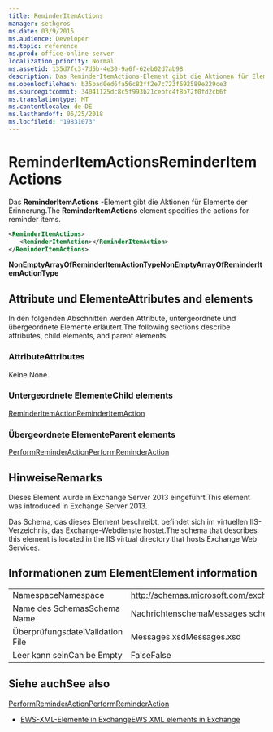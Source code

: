 ```yaml
---
title: ReminderItemActions
manager: sethgros
ms.date: 03/9/2015
ms.audience: Developer
ms.topic: reference
ms.prod: office-online-server
localization_priority: Normal
ms.assetid: 135d7fc3-7d5b-4e30-9a6f-62eb02d7ab98
description: Das ReminderItemActions-Element gibt die Aktionen für Elemente der Erinnerung.
ms.openlocfilehash: b35bad0ed6fa56c82ff2e7c723f692589e229ce3
ms.sourcegitcommit: 34041125dc8c5f993b21cebfc4f8b72f0fd2cb6f
ms.translationtype: MT
ms.contentlocale: de-DE
ms.lasthandoff: 06/25/2018
ms.locfileid: "19831073"
---
```

# <a name="reminderitemactions"></a><span data-ttu-id="b90b5-103">ReminderItemActions</span><span class="sxs-lookup"><span data-stu-id="b90b5-103">ReminderItemActions</span></span>

<span data-ttu-id="b90b5-104">Das **ReminderItemActions** -Element gibt die Aktionen für Elemente der Erinnerung.</span><span class="sxs-lookup"><span data-stu-id="b90b5-104">The **ReminderItemActions** element specifies the actions for reminder items.</span></span> 
  
```XML
<ReminderItemActions>
   <ReminderItemAction></ReminderItemAction>
</ReminderItemActions>
```

 <span data-ttu-id="b90b5-105">**NonEmptyArrayOfReminderItemActionType**</span><span class="sxs-lookup"><span data-stu-id="b90b5-105">**NonEmptyArrayOfReminderItemActionType**</span></span>
## <a name="attributes-and-elements"></a><span data-ttu-id="b90b5-106">Attribute und Elemente</span><span class="sxs-lookup"><span data-stu-id="b90b5-106">Attributes and elements</span></span>

<span data-ttu-id="b90b5-107">In den folgenden Abschnitten werden Attribute, untergeordnete und übergeordnete Elemente erläutert.</span><span class="sxs-lookup"><span data-stu-id="b90b5-107">The following sections describe attributes, child elements, and parent elements.</span></span>
  
### <a name="attributes"></a><span data-ttu-id="b90b5-108">Attribute</span><span class="sxs-lookup"><span data-stu-id="b90b5-108">Attributes</span></span>

<span data-ttu-id="b90b5-109">Keine.</span><span class="sxs-lookup"><span data-stu-id="b90b5-109">None.</span></span>
  
### <a name="child-elements"></a><span data-ttu-id="b90b5-110">Untergeordnete Elemente</span><span class="sxs-lookup"><span data-stu-id="b90b5-110">Child elements</span></span>

[<span data-ttu-id="b90b5-111">ReminderItemAction</span><span class="sxs-lookup"><span data-stu-id="b90b5-111">ReminderItemAction</span></span>](reminderitemaction.md)
  
### <a name="parent-elements"></a><span data-ttu-id="b90b5-112">Übergeordnete Elemente</span><span class="sxs-lookup"><span data-stu-id="b90b5-112">Parent elements</span></span>

[<span data-ttu-id="b90b5-113">PerformReminderAction</span><span class="sxs-lookup"><span data-stu-id="b90b5-113">PerformReminderAction</span></span>](performreminderaction.md)
  
## <a name="remarks"></a><span data-ttu-id="b90b5-114">Hinweise</span><span class="sxs-lookup"><span data-stu-id="b90b5-114">Remarks</span></span>

<span data-ttu-id="b90b5-115">Dieses Element wurde in Exchange Server 2013 eingeführt.</span><span class="sxs-lookup"><span data-stu-id="b90b5-115">This element was introduced in Exchange Server 2013.</span></span>
  
<span data-ttu-id="b90b5-116">Das Schema, das dieses Element beschreibt, befindet sich im virtuellen IIS-Verzeichnis, das Exchange-Webdienste hostet.</span><span class="sxs-lookup"><span data-stu-id="b90b5-116">The schema that describes this element is located in the IIS virtual directory that hosts Exchange Web Services.</span></span>
  
## <a name="element-information"></a><span data-ttu-id="b90b5-117">Informationen zum Element</span><span class="sxs-lookup"><span data-stu-id="b90b5-117">Element information</span></span>

|||
|:-----|:-----|
|<span data-ttu-id="b90b5-118">Namespace</span><span class="sxs-lookup"><span data-stu-id="b90b5-118">Namespace</span></span>  <br/> |http://schemas.microsoft.com/exchange/services/2006/messages  <br/> |
|<span data-ttu-id="b90b5-119">Name des Schemas</span><span class="sxs-lookup"><span data-stu-id="b90b5-119">Schema Name</span></span>  <br/> |<span data-ttu-id="b90b5-120">Nachrichtenschema</span><span class="sxs-lookup"><span data-stu-id="b90b5-120">Messages schema</span></span>  <br/> |
|<span data-ttu-id="b90b5-121">Überprüfungsdatei</span><span class="sxs-lookup"><span data-stu-id="b90b5-121">Validation File</span></span>  <br/> |<span data-ttu-id="b90b5-122">Messages.xsd</span><span class="sxs-lookup"><span data-stu-id="b90b5-122">Messages.xsd</span></span>  <br/> |
|<span data-ttu-id="b90b5-123">Leer kann sein</span><span class="sxs-lookup"><span data-stu-id="b90b5-123">Can be Empty</span></span>  <br/> |<span data-ttu-id="b90b5-124">False</span><span class="sxs-lookup"><span data-stu-id="b90b5-124">False</span></span>  <br/> |
   
## <a name="see-also"></a><span data-ttu-id="b90b5-125">Siehe auch</span><span class="sxs-lookup"><span data-stu-id="b90b5-125">See also</span></span>



[<span data-ttu-id="b90b5-126">PerformReminderAction</span><span class="sxs-lookup"><span data-stu-id="b90b5-126">PerformReminderAction</span></span>](performreminderaction.md)


- [<span data-ttu-id="b90b5-127">EWS-XML-Elemente in Exchange</span><span class="sxs-lookup"><span data-stu-id="b90b5-127">EWS XML elements in Exchange</span></span>](ews-xml-elements-in-exchange.md)

